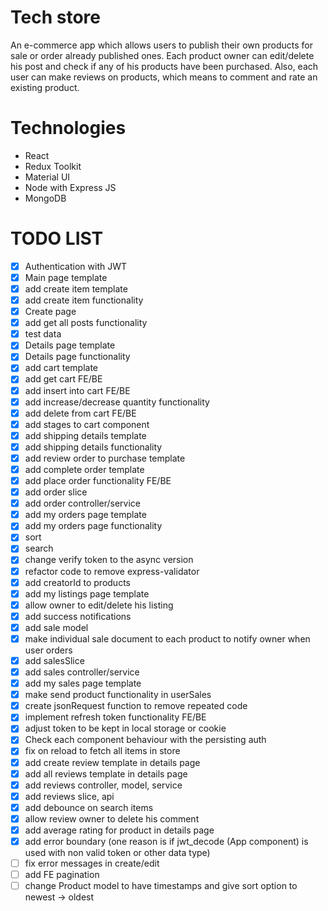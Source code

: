 # Tech store
An e-commerce app which allows users to publish their own products for sale or order already published ones. Each product owner can edit/delete his post and check if any of his products have been purchased. Also, each user can make reviews on products, which means to comment and rate an existing product.

# Technologies
 - React
 - Redux Toolkit
 - Material UI
 - Node with Express JS
 - MongoDB

# TODO LIST
- [x] Authentication with JWT
- [x] Main page template
- [x] add create item template
- [x] add create item functionality
- [x] Create page
- [x] add get all posts functionality
- [x] test data
- [x] Details page template
- [x] Details page functionality
- [x] add cart template
- [x] add get cart FE/BE
- [x] add insert into cart FE/BE
- [x] add increase/decrease quantity functionality
- [x] add delete from cart FE/BE
- [x] add stages to cart component
- [x] add shipping details template
- [x] add shipping details functionality
- [x] add review order to purchase template
- [x] add complete order template
- [x] add place order functionality FE/BE
- [x] add order slice
- [x] add order controller/service
- [x] add my orders page template
- [x] add my orders page functionality
- [x] sort
- [x] search
- [x] change verify token to the async version
- [x] refactor code to remove express-validator
- [x] add creatorId to products
- [x] add my listings page template
- [x] allow owner to edit/delete his listing
- [x] add success notifications
- [x] add sale model
- [x] make individual sale document to each product to notify owner when user orders
- [x] add salesSlice
- [x] add sales controller/service
- [x] add my sales page template
- [x] make send product functionality in userSales
- [x] create jsonRequest function to remove repeated code
- [x] implement refresh token functionality FE/BE
- [x] adjust token to be kept in local storage or cookie
- [x] Check each component behaviour with the persisting auth
- [x] fix on reload to fetch all items in store
- [x] add create review template in details page
- [x] add all reviews template in details page
- [x] add reviews controller, model, service 
- [x] add reviews slice, api
- [x] add debounce on search items
- [x] allow review owner to delete his comment
- [x] add average rating for product in details page
- [x] add error boundary (one reason is if jwt_decode (App component) is used with non valid token or other data type)
- [ ] fix error messages in create/edit
- [ ] add FE pagination
- [ ] change Product model to have timestamps and give sort option to newest -> oldest